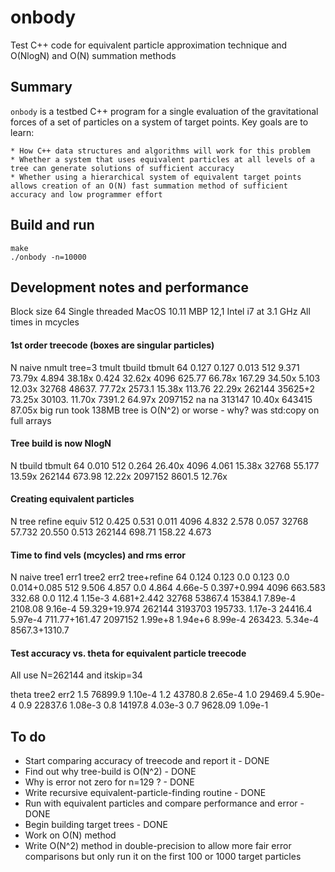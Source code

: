 # onbody
Test C++ code for equivalent particle approximation technique and O(NlogN) and O(N) summation methods

## Summary

`onbody` is a testbed C++ program for a single evaluation of the gravitational forces
of a set of particles on a system of target points. Key goals are to learn:

    * How C++ data structures and algorithms will work for this problem
    * Whether a system that uses equivalent particles at all levels of a tree can generate solutions of sufficient accuracy
    * Whether using a hierarchical system of equivalent target points allows creation of an O(N) fast summation method of sufficient accuracy and low programmer effort

## Build and run

    make
    ./onbody -n=10000


## Development notes and performance

Block size 64
Single threaded
MacOS 10.11
MBP 12,1
Intel i7 at 3.1 GHz
All times in mcycles

#### 1st order treecode (boxes are singular particles)

N       naive   nmult   tree=3  tmult   tbuild  tbmult
64      0.127           0.127           0.013
512     9.371   73.79x  4.894   38.18x  0.424   32.62x
4096    625.77  66.78x  167.29  34.50x  5.103   12.03x
32768   48637.  77.72x  2573.1  15.38x  113.76  22.29x
262144  35625+2 73.25x  30103.  11.70x  7391.2  64.97x
2097152 na      na      313147  10.40x  643415  87.05x
big run took 138MB
tree is O(N^2) or worse - why? was std:copy on full arrays

#### Tree build is now NlogN

N       tbuild  tbmult
64      0.010
512     0.264   26.40x
4096    4.061   15.38x
32768   55.177  13.59x
262144  673.98  12.22x
2097152 8601.5  12.76x

#### Creating equivalent particles

N       tree    refine  equiv
512     0.425   0.531   0.011
4096    4.832   2.578   0.057
32768   57.732  20.550  0.513
262144  698.71  158.22  4.673

#### Time to find vels (mcycles) and rms error

N       naive   tree1   err1    tree2   err2    tree+refine
64      0.124   0.123   0.0     0.123   0.0     0.014+0.085
512     9.506   4.857   0.0     4.864   4.66e-5 0.397+0.994
4096    663.583 332.68  0.0     112.4   1.15e-3 4.681+2.442
32768   53867.4 15384.1 7.89e-4 2108.08 9.16e-4 59.329+19.974
262144  3193703 195733. 1.17e-3 24416.4 5.97e-4 711.77+161.47
2097152 1.99e+8 1.94e+6 8.99e-4 263423. 5.34e-4 8567.3+1310.7

#### Test accuracy vs. theta for equivalent particle treecode

All use N=262144 and itskip=34

theta   tree2   err2
1.5     76899.9 1.10e-4
1.2     43780.8 2.65e-4
1.0     29469.4 5.90e-4
0.9     22837.6 1.08e-3
0.8     14197.8 4.03e-3
0.7     9628.09 1.09e-1

## To do

* Start comparing accuracy of treecode and report it  - DONE
* Find out why tree-build is O(N^2) - DONE
* Why is error not zero for n=129 ? - DONE
* Write recursive equivalent-particle-finding routine - DONE
* Run with equivalent particles and compare performance and error - DONE
* Begin building target trees - DONE
* Work on O(N) method
* Write O(N^2) method in double-precision to allow more fair error comparisons
  but only run it on the first 100 or 1000 target particles

